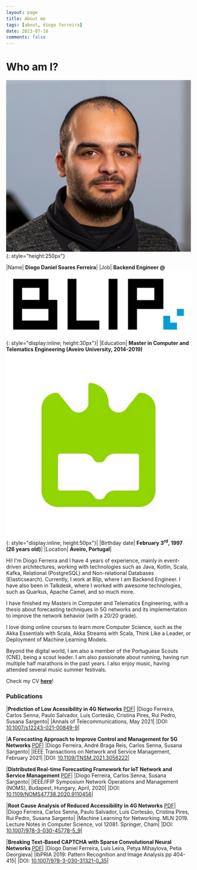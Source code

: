 ```yaml
---
layout: page
title: About me
tags: [about, diogo ferreira]
date: 2023-07-18
comments: false
---
```


# Who am I?

![me](../assets/img/me.jpg "me"){: style="height:250px"}

|Name| **Diogo Daniel Soares Ferreira**|
|Job| **Backend Engineer @** ![Blip_Logo](../assets/img/blip_logo.jpg "Blip Logo"){: style="display:inline; height:30px"}|
|Education| **Master in Computer and Telematics Engineering (Aveiro University, 2014-2019)** ![UA_Logo](../assets/img/ua_logo_3.jpg "UA Logo"){: style="display:inline; height:50px"}|
|Birthday date| **February 3<sup>rd</sup>, 1997 (26 years old)**|
|Location| **Aveiro, Portugal**|


Hi! I'm Diogo Ferreira and I have 4 years of experience, mainly in event-driven architectures, working with technologies such as Java, Kotlin, Scala, Kafka, Relational (PostgreSQL) and Non-relational Databases (Elasticsearch). Currently, I work at Blip, where I am Backend Engineer. I have also been in Talkdesk, where I worked with awesome technologies, such as Quarkus, Apache Camel, and so much more.

I have finished my Masters in Computer and Telematics Engineering, with a thesis about forecasting techniques in 5G networks and its implementation to improve the network behavior (with a 20/20 grade).

I love doing online courses to learn more Computer Science, such as the Akka Essentials with Scala, Akka Streams with Scala, Think Like a Leader, or Deployment of Machine Learning Models.

Beyond the digital world, I am also a member of the Portuguese Scouts (CNE), being a scout leader. I am also passionate about running, having run multiple half marathons in the past years. I also enjoy music, having attended several music summer festivals.

Check my CV **[here](../assets/pdf/CV.pdf)**!

### Publications

|**Prediction of Low Acessibility in 4G Networks** [PDF](../assets/pdf/paper5.pdf)|
|Diogo Ferreira, Carlos Senna, Paulo Salvador, Luís Cortesão, Cristina Pires, Rui Pedro, Susana Sargento|
|Annals of Telecommunications, May 2021|
|DOI: [10.1007/s12243-021-00849-9](https://doi.org/10.1007/s12243-021-00849-9)|

|**A Forecasting Approach to Improve Control and Management for 5G Networks** [PDF](../assets/pdf/paper4.pdf)|
|Diogo Ferreira, André Braga Reis, Carlos Senna, Susana Sargento|
|IEEE Transactions on Network and Service Management, February 2021|
|DOI: [10.1109/TNSM.2021.3056222](https://doi.org/10.1109/TNSM.2021.3056222)|

|**Distributed Real-time Forecasting Framework for IoT Network and Service Management** [PDF](../assets/pdf/paper3.pdf)|
|Diogo Ferreira, Carlos Senna, Susana Sargento|
|IEEE/IFIP Symposium Network Operations and Management (NOMS), Budapest, Hungary, April, 2020|
|DOI: [10.1109/NOMS47738.2020.9110456](https://doi.org/10.1109/NOMS47738.2020.9110456)|

|**Root Cause Analysis of Reduced Accessibility in 4G Networks** [PDF](../assets/pdf/paper2.pdf)|
|Diogo Ferreira, Carlos Senna, Paulo Salvador, Luís Cortesão, Cristina Pires, Rui Pedro, Susana Sargento|
|Machine Learning for Networking. MLN 2019. Lecture Notes in Computer Science, vol 12081. Springer, Cham|
|DOI: [10.1007/978-3-030-45778-5_9](https://doi.org/10.1007/978-3-030-45778-5_9)|

|**Breaking Text-Based CAPTCHA with Sparse Convolutional Neural Networks** [PDF](../assets/pdf/paper.pdf)|
|Diogo Daniel Ferreira, Luís Leira, Petya Mihaylova, Petia Georgieva|
|IbPRIA 2019: Pattern Recognition and Image Analysis pp 404-415|
|DOI: [10.1007/978-3-030-31321-0_35](https://doi.org/10.1007/978-3-030-31321-0_35)|

